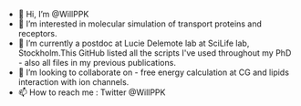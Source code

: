 - 👋 Hi, I’m @WillPPK
- 👀 I’m interested in molecular simulation of transport proteins and receptors.
- 🌱 I’m currently a postdoc at Lucie Delemote lab at SciLife lab, Stockholm.This GitHub listed all the scripts I've used throughout my PhD - also all files in my previous publications.
- 💞️ I’m looking to collaborate on - free energy calculation at CG and lipids interaction with ion channels.
- 📫 How to reach me : Twitter @WillPPK

<!---
WillPPK/WillPPK is a ✨ special ✨ repository because its `README.md` (this file) appears on your GitHub profile.
You can click the Preview link to take a look at your changes.
--->
